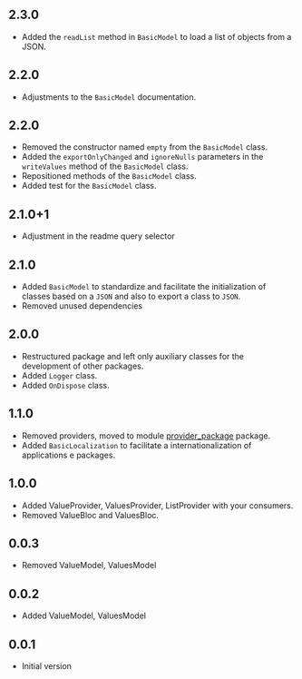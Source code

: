 ## 2.3.0

* Added the `readList` method in `BasicModel` to load a list of objects from a JSON.

## 2.2.0

* Adjustments to the `BasicModel` documentation.

## 2.2.0

* Removed the constructor named `empty` from the `BasicModel` class.
* Added the `exportOnlyChanged` and `ignoreNulls` parameters in the `writeValues` method of the `BasicModel` class.
* Repositioned methods of the `BasicModel` class.
* Added test for the `BasicModel` class.

## 2.1.0+1

* Adjustment in the readme query selector

## 2.1.0

* Added `BasicModel` to standardize and facilitate the initialization of classes based on a `JSON` and also to export a class to `JSON`.
* Removed unused dependencies

## 2.0.0

* Restructured package and left only auxiliary classes for the development of other packages.
* Added `Logger` class.
* Added `OnDispose` class.

## 1.1.0

* Removed providers, moved to module [provider_package](https://github.com/ricardocrescenti/flutter-module-provider) package.
* Added `BasicLocalization` to facilitate a internationalization of applications e packages.

## 1.0.0

* Added ValueProvider, ValuesProvider, ListProvider with your consumers.
* Removed ValueBloc and ValuesBloc.

## 0.0.3

* Removed ValueModel, ValuesModel

## 0.0.2

* Added ValueModel, ValuesModel

## 0.0.1

* Initial version